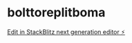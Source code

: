 # bolttoreplitboma

[Edit in StackBlitz next generation editor ⚡️](https://stackblitz.com/~/github.com/LucianoTheForce/bolttoreplitboma)